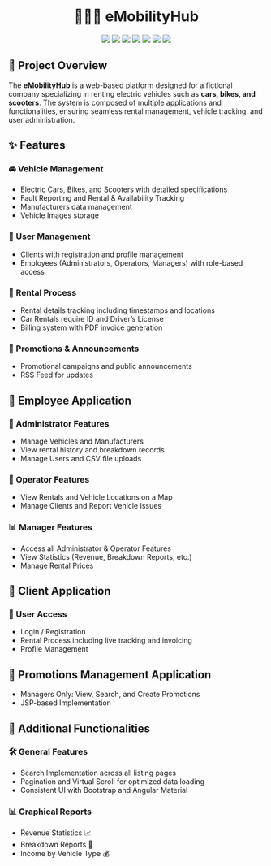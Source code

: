 <!DOCTYPE html>
<html lang="en">
<body>
  <h1 align="center">🚗🛵🚴 eMobilityHub</h1>
    <p align="center">
    <img src="https://img.shields.io/badge/MySQL-Database-blue?logo=mysql&logoColor=white" />
    <img src="https://img.shields.io/badge/Angular-Frontend-red?logo=angular&logoColor=white" />
    <img src="https://img.shields.io/badge/Spring-Framework-6DB33F?logo=spring&logoColor=white" />
    <img src="https://img.shields.io/badge/Spring%20Security-Enabled-green?logo=springsecurity&logoColor=white" />
    <img src="https://img.shields.io/badge/JSP-Views-orange?logo=java&logoColor=white" />
    <img src="https://img.shields.io/badge/JSPM2-Module_Loader-yellow?logo=javascript&logoColor=black" />
    <img src="https://img.shields.io/badge/Bootstrap-UI-blueviolet?logo=bootstrap&logoColor=white" />
  </p>
  <h2>📌 Project Overview</h2>
    <p>The <strong>eMobilityHub</strong> is a web-based platform designed for a fictional company specializing in renting electric vehicles such as <strong>cars, bikes, and scooters</strong>. The system is composed of multiple applications and functionalities, ensuring seamless rental management, vehicle tracking, and user administration.</p>
    <h2>✨ Features</h2>
    <h3>🚘 Vehicle Management</h3>
    <ul>
        <li>Electric Cars, Bikes, and Scooters with detailed specifications</li>
        <li>Fault Reporting and Rental & Availability Tracking</li>
        <li>Manufacturers data management</li>
        <li>Vehicle Images storage</li>
    </ul>
    
  <h3>🔑 User Management</h3>
    <ul>
        <li>Clients with registration and profile management</li>
        <li>Employees (Administrators, Operators, Managers) with role-based access</li>
    </ul>
    
  <h3>📅 Rental Process</h3>
    <ul>
        <li>Rental details tracking including timestamps and locations</li>
        <li>Car Rentals require ID and Driver’s License</li>
        <li>Billing system with PDF invoice generation</li>
    </ul>
    
  <h3>📢 Promotions & Announcements</h3>
    <ul>
        <li>Promotional campaigns and public announcements</li>
        <li>RSS Feed for updates</li>
    </ul>
    
  <h2>🏢 Employee Application</h2>
    <h3>🔑 Administrator Features</h3>
    <ul>
        <li>Manage Vehicles and Manufacturers</li>
        <li>View rental history and breakdown records</li>
        <li>Manage Users and CSV file uploads</li>
    </ul>
    
  <h3>🔧 Operator Features</h3>
    <ul>
        <li>View Rentals and Vehicle Locations on a Map</li>
        <li>Manage Clients and Report Vehicle Issues</li>
    </ul>
    
  <h3>📊 Manager Features</h3>
    <ul>
        <li>Access all Administrator & Operator Features</li>
        <li>View Statistics (Revenue, Breakdown Reports, etc.)</li>
        <li>Manage Rental Prices</li>
    </ul>
    
  <h2>🛒 Client Application</h2>
    <h3>🔑 User Access</h3>
    <ul>
        <li>Login / Registration</li>
        <li>Rental Process including live tracking and invoicing</li>
        <li>Profile Management</li>
    </ul>
    
  <h2>🎯 Promotions Management Application</h2>
    <ul>
        <li>Managers Only: View, Search, and Create Promotions</li>
        <li>JSP-based Implementation</li>
    </ul>
    
  <h2>📌 Additional Functionalities</h2>
    <h3>🛠️ General Features</h3>
    <ul>
        <li>Search Implementation across all listing pages</li>
        <li>Pagination and Virtual Scroll for optimized data loading</li>
        <li>Consistent UI with Bootstrap and Angular Material</li>
    </ul>
    
  <h3>📊 Graphical Reports</h3>
    <ul>
        <li>Revenue Statistics 📈</li>
        <li>Breakdown Reports 🔧</li>
        <li>Income by Vehicle Type 💰</li>
    </ul>
</body>
</html>


